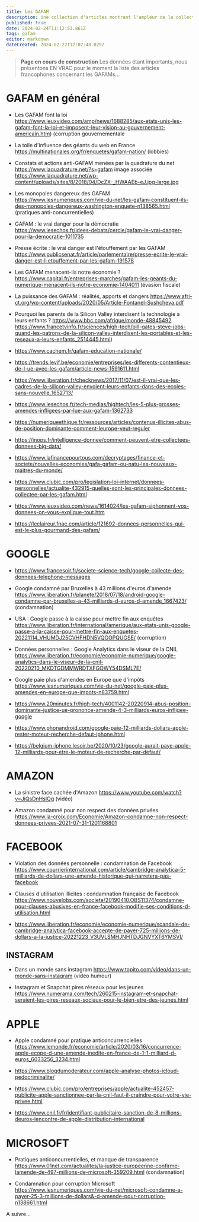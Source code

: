 ```yaml
---
title: Les GAFAM
description: Une collection d'articles montrant l'ampleur de la collecte des données et son impact
published: true
date: 2024-02-24T11:12:53.861Z
tags: gafam
editor: markdown
dateCreated: 2024-02-22T12:02:48.029Z
---
```


> **Page en cours de construction**
> Les données étant importants, nous présentons EN VRAC pour le moment la liste des articles francophones concernant les GAFAMs...

# GAFAM en général

- Les GAFAM font la loi
https://www.jeuxvideo.com/amp/news/1688285/aux-etats-unis-les-gafam-font-la-loi-et-imposent-leur-vision-au-gouvernement-americain.htm) (corruption gouvernementale

- La toile d'influence des géants du web en France
https://multinationales.org/fr/enquetes/gafam-nation/ (lobbies) 

- Constats et actions anti-GAFAM menées par la quadrature du net
https://www.laquadrature.net/?s=gafam
image associée https://www.laquadrature.net/wp-content/uploads/sites/8/2018/04/DcZX-_HWAAEb-eJ.jpg-large.jpg

- Les monopoles dangereux des GAFAM
https://www.lesnumeriques.com/vie-du-net/les-gafam-constituent-ils-des-monopoles-dangereux-washington-enquete-n138565.html (pratiques anti-concurrentielles)

- GAFAM : le vrai danger pour la démocratie
https://www.lesechos.fr/idees-debats/cercle/gafam-le-vrai-danger-pour-la-democratie-1011735

- Presse écrite : le vrai danger est l'étouffement par les GAFAM
https://www.publicsenat.fr/article/parlementaire/presse-ecrite-le-vrai-danger-est-l-etouffement-par-les-gafam-191578

- Les GAFAM menacent-ils notre économie ?
https://www.capital.fr/entreprises-marches/gafam-les-geants-du-numerique-menacent-ils-notre-economie-1404011 (évasion fiscale)

- La puissance des GAFAM : réalités, apports et dangers
https://www.afri-ct.org/wp-content/uploads/2020/05/Article-Fontanel-Sushcheva.pdf

- Pourquoi les parents de la Silicon Valley interdisent la technologie à leurs enfants ? 
https://www.bbc.com/afrique/monde-48845492
https://www.francetvinfo.fr/sciences/high-tech/bill-gates-steve-jobs-quand-les-patrons-de-la-silicon-valley-interdisent-les-portables-et-les-reseaux-a-leurs-enfants_2514445.html)

- https://www.cachem.fr/gafam-education-nationale/

- https://trends.levif.be/economie/entreprises/les-differents-contentieux-de-l-ue-avec-les-gafam/article-news-1591611.html

- https://www.liberation.fr/checknews/2017/11/07/est-il-vrai-que-les-cadres-de-la-silicon-valley-envoient-leurs-enfants-dans-des-ecoles-sans-nouvelle_1652713/

- https://www.lesechos.fr/tech-medias/hightech/les-5-plus-grosses-amendes-infligees-par-lue-aux-gafam-1362733

- https://numeriqueethique.fr/ressources/articles/contenus-illicites-abus-de-position-dominante-comment-leurope-veut-reguler

- https://inops.fr/intelligence-donnee/comment-peuvent-etre-collectees-donnees-big-data/

- https://www.lafinancepourtous.com/decryptages/finance-et-societe/nouvelles-economies/gafa-gafam-ou-natu-les-nouveaux-maitres-du-monde/

- https://www.clubic.com/pro/legislation-loi-internet/donnees-personnelles/actualite-432915-quelles-sont-les-principales-donnees-collectee-par-les-gafam.html

- https://www.jeuxvideo.com/news/1614024/les-gafam-siphonnent-vos-donnees-on-vous-explique-tout.htm

- https://leclaireur.fnac.com/article/121692-donnees-personnelles-qui-est-le-plus-gourmand-des-gafam/

# GOOGLE

- https://www.francesoir.fr/societe-science-tech/google-collecte-des-donnees-telephone-messages

- Google condamné par Bruxelles à 43 millions d'euros d'amende
https://www.liberation.fr/planete/2018/07/18/android-google-condamne-par-bruxelles-a-43-milliards-d-euros-d-amende_1667423/ (condamnation)

- USA : Google passe à la caisse pour mettre fin aux enquêtes
https://www.liberation.fr/international/amerique/aux-etats-unis-google-passe-a-la-caisse-pour-mettre-fin-aux-enquetes-20221114_VHUMDJ25CVHFHDN5VQGOPQUGSE/ (corruption)

- Données personnelles : Google Analytics dans le viseur de la CNIL
https://www.liberation.fr/economie/economie-numerique/google-analytics-dans-le-viseur-de-la-cnil-20220210_MKDTGDMMWRDTXFGOWY54DSML7E/

- Google paie plus d'amendes en Europe que d'impôts
https://www.lesnumeriques.com/vie-du-net/google-paie-plus-amendes-en-europe-que-impots-n83759.html

- https://www.20minutes.fr/high-tech/4001142-20220914-abus-position-dominante-justice-ue-prononce-amende-4-3-milliards-euros-infligee-google

- https://www.phonandroid.com/google-paie-12-milliards-dollars-apple-rester-moteur-recherche-defaut-iphone.html

- https://belgium-iphone.lesoir.be/2020/10/23/google-aurait-paye-apple-12-milliards-pour-etre-le-moteur-de-recherche-par-defaut/

# AMAZON
- La sinistre face cachée d'Amazon
https://www.youtube.com/watch?v=JiQsDnHsIQg (vidéo)

- Amazon condamné pour non respect des données privées
https://www.la-croix.com/Economie/Amazon-condamne-non-respect-donnees-privees-2021-07-31-1201168801

# FACEBOOK
-  Violation des données personnelle : condamnation de Facebook
https://www.courrierinternational.com/article/cambridge-analytica-5-milliards-de-dollars-une-amende-historique-qui-narretera-pas-facebook

- Clauses d'utilisation illicites : condamnation française de Facebook
https://www.nouvelobs.com/societe/20190410.OBS11374/condamne-pour-clauses-abusives-en-france-facebook-modifie-ses-conditions-d-utilisation.html

- https://www.liberation.fr/economie/economie-numerique/scandale-de-cambridge-analytica-facebook-accepte-de-payer-725-millions-de-dollars-a-la-justice-20221223_V3UVLSMHJNHTDJGNVYXT6YMSVI/


## INSTAGRAM
- Dans un monde sans instagram
https://www.topito.com/video/dans-un-monde-sans-instagram (vidéo humour)

- Instagram et Snapchat pires réseaux pour les jeunes
https://www.numerama.com/tech/260215-instagram-et-snapchat-seraient-les-pires-reseaux-sociaux-pour-le-bien-etre-des-jeunes.html

# APPLE
- Apple condamné pour pratique anticoncurrencielles
https://www.lemonde.fr/economie/article/2020/03/16/concurrence-apple-ecope-d-une-amende-inedite-en-france-de-1-1-milliard-d-euros_6033256_3234.html

- https://www.blogdumoderateur.com/apple-analyse-photos-icloud-pedocriminalite/

- https://www.clubic.com/pro/entreprises/apple/actualite-452457-publicite-apple-sanctionnee-par-la-cnil-faut-il-craindre-pour-votre-vie-privee.html

- https://www.cnil.fr/fr/identifiant-publicitaire-sanction-de-8-millions-deuros-lencontre-de-apple-distribution-international

# MICROSOFT
- Pratiques anticoncurrentielles, et manque de transparence
https://www.01net.com/actualites/la-justice-europeenne-confirme-lamende-de-497-millions-de-microsoft-359209.html (condamnation)

- Condamnation pour corruption Microsoft
https://www.lesnumeriques.com/vie-du-net/microsoft-condamne-a-payer-25-3-millions-de-dollars&-d-amende-pour-corruption-n138661.html


A suivre...

